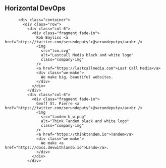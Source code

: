 Horizontal DevOps
-----------------

          <div class="container">
            <div class="row">
              <div class="col-6">
                <div class="fragment fade-in">
                  Rob Bayliss <a href="https://twitter.com/serundeputy">@serundeputy</a><br />
                  <img
                    src="lcm.svg"
                    alt="Lastcall Media black and white logo"
                    class="company-img"
                  />
                  <a href="https://lastcallmedia.com">Last Call Media</a>
                  <div class="we-make">
                    We make big, beautiful websites.
                  </div>
                </div>
              </div>
              <div class="col-6">
                <div class="fragment fade-in">
                  Geoff St. Pierre <a href="https://twitter.com/serundeputy">@serundeputy</a><br />
                  <img
                    src="tandem-b_w.png"
                    alt="Think Tandem black and white logo"
                    class="company-img"
                  />
                  <a href="https://thinktandem.io">Tandem</a>
                  <div class="we-make">
                    We make <a href="https://docs.devwithlando.io">Lando</a>.
                  </div>
                </div>
              </div>
